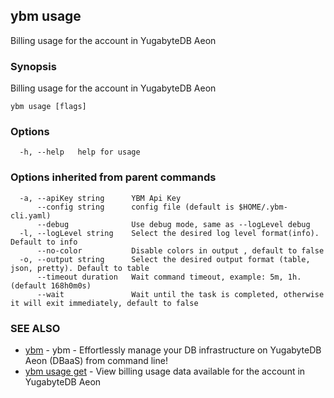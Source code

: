 ## ybm usage

Billing usage for the account in YugabyteDB Aeon

### Synopsis

Billing usage for the account in YugabyteDB Aeon

```
ybm usage [flags]
```

### Options

```
  -h, --help   help for usage
```

### Options inherited from parent commands

```
  -a, --apiKey string      YBM Api Key
      --config string      config file (default is $HOME/.ybm-cli.yaml)
      --debug              Use debug mode, same as --logLevel debug
  -l, --logLevel string    Select the desired log level format(info). Default to info
      --no-color           Disable colors in output , default to false
  -o, --output string      Select the desired output format (table, json, pretty). Default to table
      --timeout duration   Wait command timeout, example: 5m, 1h. (default 168h0m0s)
      --wait               Wait until the task is completed, otherwise it will exit immediately, default to false
```

### SEE ALSO

* [ybm](ybm.md)	 - ybm - Effortlessly manage your DB infrastructure on YugabyteDB Aeon (DBaaS) from command line!
* [ybm usage get](ybm_usage_get.md)	 - View billing usage data available for the account in YugabyteDB Aeon

